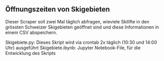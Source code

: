 ## Öffnungszeiten von Skigebieten

Dieser Scraper soll zwei Mal täglich abfragen, wieviele Skilifte in den grössten Schweizer Skigebieten geöffnet sind und diese Informationen in einem CSV abspeichern.

Skigebiete.py: Dieses Skript wird via crontab 2x täglich (10:30 und 14:00 Uhr) ausgeführt
Skigebiete.ibynb: Jupyter Notebook-File, für die Entwicklung des Skripts
